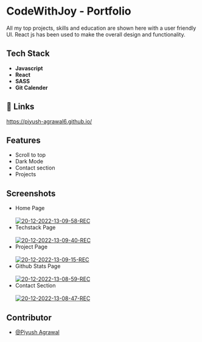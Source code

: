 # CodeWithJoy - Portfolio
All my top projects, skills and education are shown here with a user friendly UI. React js has been used to make the overall design and functionality.

## Tech Stack

- **Javascript**
- **React**
- **SASS**
- **Git Calender**


## 🔗 Links

https://piyush-agrawal6.github.io/

## Features

- Scroll to top
- Dark Mode
- Contact section
- Projects

## Screenshots

- Home Page <br/> <br/>
<a href="https://ibb.co/3YC68h9"><img src="https://i.ibb.co/GPjVMqJ/21-12-2022-13-53-42-REC.png" alt="20-12-2022-13-09-58-REC" border="0"></a>
- Techstack Page <br/> <br/>
<a href="https://ibb.co/0h5sT5m"><img src="https://i.ibb.co/0GFc2wT/21-12-2022-13-53-58-REC.png" alt="20-12-2022-13-09-40-REC" border="0"></a>
- Project Page <br/> <br/>
<a href="https://ibb.co/SsgSYdD"><img src="https://i.ibb.co/sJjdvRs/21-12-2022-13-54-18-REC.png" alt="20-12-2022-13-09-15-REC" border="0"></a>
- Github Stats Page <br/> <br/>
<a href="https://ibb.co/qdnVVK1"><img src="https://i.ibb.co/GHbJw78/21-12-2022-13-54-31-REC.png" alt="20-12-2022-13-08-59-REC" border="0"></a>
- Contact Section <br/> <br/>
<a href="https://ibb.co/C542Sp2"><img src="https://i.ibb.co/MG046G2/21-12-2022-13-54-47-REC.png" alt="20-12-2022-13-08-47-REC" border="0"></a>


## Contributor

- [@Piyush Agrawal](https://github.com/piyush-agrawal6)

